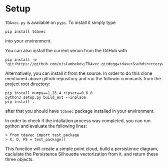 # Setup

`TDAvec.py` is available on `pypi`. To install it simply type

    pip install tdavec

into your environment. 

You can also install the current verion from the GitHub with

    pip install -e "git+https://github.com/uislambekov/TDAvec.git#egg=tdavec&subdirectory=python"

Alternatively, you can install it from the source. In order to do this clone mentioned above github repository and run the followin commants from the project root directory:


    pip install numpy==1.26.4 ripser==0.6.8
    python3 setup.py build_ext --inplace
    pip install .

after that you should have `tdavec` package installed in your environment. 


In order to check if the intallation process was completed, you can run python and evaluate the following lines:

    > from tdavec import test_package
    > X, D, PS = test_package()

This function will create a simple point cloud, build a persistence diagram, caclulate the Persistence Silhouette vectorization from it, and return these three objects.
